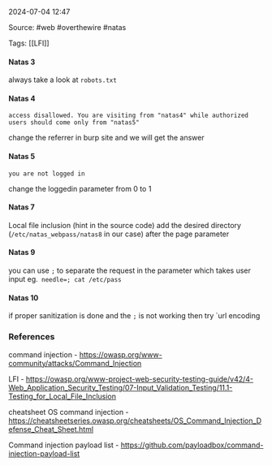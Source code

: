 
2024-07-04 12:47

Source: #web #overthewire #natas

Tags: [[LFI]]

#### Natas 3

always take a look at `robots.txt` 
#### Natas 4 
```
access disallowed. You are visiting from "natas4" while authorized users should come only from "natas5"
```

change the referrer in burp site and we will get the answer 
#### Natas 5

```
you are not logged in
```

change the loggedin parameter from 0 to 1
#### Natas 7

Local file inclusion (hint in the source code)
add the desired directory (`/etc/natas_webpass/natas8` in our case) after the page parameter
#### Natas 9 

you can use `;` to separate the request 
in the parameter which takes user input eg.` needle=; cat /etc/pass`
#### Natas 10 

if proper sanitization is done and the `;` is not working then try `url encoding 


### References
command injection - https://owasp.org/www-community/attacks/Command_Injection

LFI - https://owasp.org/www-project-web-security-testing-guide/v42/4-Web_Application_Security_Testing/07-Input_Validation_Testing/11.1-Testing_for_Local_File_Inclusion

cheatsheet OS command injection - https://cheatsheetseries.owasp.org/cheatsheets/OS_Command_Injection_Defense_Cheat_Sheet.html

Command injection payload list - https://github.com/payloadbox/command-injection-payload-list

